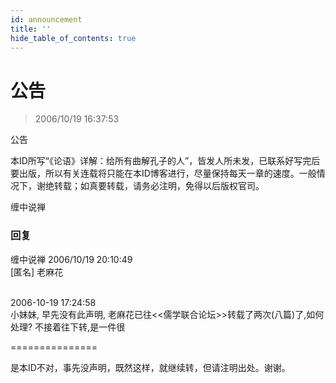 ```yaml
---
id: announcement
title: ''
hide_table_of_contents: true
---
```


# 公告

> 2006/10/19 16:37:53

<div style={{color: 'red', fontWeight: '500', fontSize: 'large'}}>

公告

本ID所写“《论语》详解：给所有曲解孔子的人”，皆发人所未发，已联系好写完后要出版，所以有关连载将只能在本ID博客进行，尽量保持每天一章的速度。一般情况下，谢绝转载；如真要转载，请务必注明，免得以后版权官司。

缠中说禅

</div>

### 回复

<div class='blog-comment'>
<span class='blog-comment-chan'>缠中说禅</span> 2006/10/19 20:10:49<br/>
[匿名] 老麻花 <br/><br/>

 
2006-10-19 17:24:58 <br/>
小妹妹, 早先没有此声明, 老麻花已往<<儒学联合论坛>>转载了两次(八篇)了,如何处理? 不接着往下转,是一件很 
 
===============<br/>

是本ID不对，事先没声明，既然这样，就继续转，但请注明出处。谢谢。
</div>